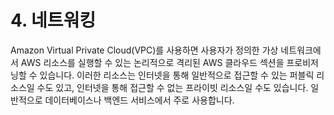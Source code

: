 # 4. 네트워킹

Amazon Virtual Private Cloud(VPC)를 사용하면 사용자가 정의한 가상 네트워크에서 AWS 리소스를 실행할 수 있는 논리적으로 격리된 AWS 클라우드 섹션을 프로비저닝할 수 있습니다. 이러한 리소스는 인터넷을 통해 일반적으로 접근할 수 있는 퍼블릭 리소스일 수도 있고, 인터넷을 통해 접근할 수 없는 프라이빗 리소스일 수도 있습니다. 일반적으로 데이터베이스나 백엔드 서비스에서 주로 사용합니다.
